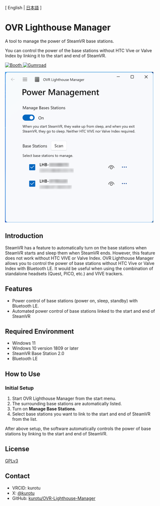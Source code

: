 [ English | [日本語](./README_JP.md) ]

# OVR Lighthouse Manager

A tool to manage the power of SteamVR base stations.

You can control the power of the base stations without HTC Vive or Valve Index by linking it to the start and end of SteamVR.

<a href="https://kurotu.booth.pm/items/5315515">
    <img src="https://asset.booth.pm/static-images/banner/200x40_01.png" alt="Booth"></img>
</a>
<a href="https://kurotu.gumroad.com/l/uaqwv">
    <img src="https://img.shields.io/badge/GUMROAD-36a9ae?style=for-the-badge&logo=gumroad&logoColor=ping&labelColor=black&color=black" height="40px" alt="Gumroad"></img>
</a>

<img src="./Screenshots/Screenshot-EN-Light.png" alt="OVR Lighthouse Manager" width="489px" ></img>

## Introduction

SteamVR has a feature to automatically turn on the base stations when SteamVR starts and sleep them when SteamVR ends. However, this feature does not work without HTC VIVE or Valve Index.
OVR Lighthouse Manager allows you to control the power of base stations without HTC Vive or Valve Index with Bluetooth LE.
It would be useful when using the combination of standalone headsets (Quest, PICO, etc.) and VIVE trackers.

## Features

- Power control of base stations (power on, sleep, standby) with Bluetooth LE.
- Automated power control of base stations linked to the start and end of SteamVR

## Required Environment

- Windows 11
- Windows 10 version 1809 or later
- SteamVR Base Station 2.0
- Bluetooth LE

## How to Use

### Initial Setup

1. Start OVR Lighthouse Manager from the start menu.
2. The surrounding base stations are automatically listed.
3. Turn on **Manage Base Stations**.
4. Select base stations you want to link to the start and end of SteamVR from the list.

After above setup, the software automatically controls the power of base stations by linking to the start and end of SteamVR.

## License

[GPLv3](./LICENSE)

## Contact

- VRCID: kurotu
- X: [@kurotu](https://twitter.com/kurotu)
- GitHub: [kurotu/OVR-Lighthouse-Manager](https://github.com/kurotu/OVR-Lighthouse-Manager)
